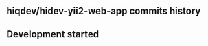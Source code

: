hiqdev/hidev-yii2-web-app commits history
-----------------------------------------

## Development started


